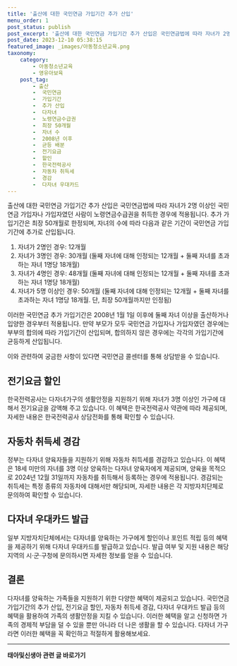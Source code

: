 ```yaml
---
title: '출산에 대한 국민연금 가입기간 추가 산입'
menu_order: 1
post_status: publish
post_excerpt: '출산에 대한 국민연금 가입기간 추가 산입은 국민연금법에 따라 자녀가 2명 이상인 국민연금 가입자나 가입자였던 사람이 노령연금수급권을 취득한 경우에 적용됩니다. 추가 가입기간은 최장 50개월로 한정되며, 자녀의 수에 따라 다음과 같은 기간이 국민연금 가입기간에 추가로 산입됩니다.'
post_date: 2023-12-10 05:38:15
featured_image: _images/아동청소년교육.png
taxonomy:
    category:
        - 아동청소년교육
        - 영유아보육
    post_tag:
        - 출산
        -  국민연금
        -  가입기간
        -  추가 산입
        -  다자녀
        -  노령연금수급권
        -  최장 50개월
        -  자녀 수
        -  2008년 이후
        -  균등 배분
        -  전기요금
        -  할인
        -  한국전력공사
        -  자동차 취득세
        -  경감
        -  다자녀 우대카드
---
```



출산에 대한 국민연금 가입기간 추가 산입은 국민연금법에 따라 자녀가 2명 이상인 국민연금 가입자나 가입자였던 사람이 노령연금수급권을 취득한 경우에 적용됩니다. 추가 가입기간은 최장 50개월로 한정되며, 자녀의 수에 따라 다음과 같은 기간이 국민연금 가입기간에 추가로 산입됩니다.

1. 자녀가 2명인 경우: 12개월
2. 자녀가 3명인 경우: 30개월 (둘째 자녀에 대해 인정되는 12개월 + 둘째 자녀를 초과하는 자녀 1명당 18개월)
3. 자녀가 4명인 경우: 48개월 (둘째 자녀에 대해 인정되는 12개월 + 둘째 자녀를 초과하는 자녀 1명당 18개월)
4. 자녀가 5명 이상인 경우: 50개월 (둘째 자녀에 대해 인정되는 12개월 + 둘째 자녀를 초과하는 자녀 1명당 18개월. 단, 최장 50개월까지만 인정됨)

이러한 국민연금 추가 가입기간은 2008년 1월 1일 이후에 둘째 자녀 이상을 출산하거나 입양한 경우부터 적용됩니다. 만약 부모가 모두 국민연금 가입자나 가입자였던 경우에는 부부의 합의에 따라 가입기간이 산입되며, 합의하지 않은 경우에는 각각의 가입기간에 균등하게 산입됩니다.

이와 관련하여 궁금한 사항이 있다면 국민연금 콜센터를 통해 상담받을 수 있습니다.

## 전기요금 할인

한국전력공사는 다자녀가구의 생활안정을 지원하기 위해 자녀가 3명 이상인 가구에 대해서 전기요금을 감액해 주고 있습니다. 이 혜택은 한국전력공사 약관에 따라 제공되며, 자세한 내용은 한국전력공사 상담전화를 통해 확인할 수 있습니다.

## 자동차 취득세 경감

정부는 다자녀 양육자들을 지원하기 위해 자동차 취득세를 경감하고 있습니다. 이 혜택은 18세 미만의 자녀를 3명 이상 양육하는 다자녀 양육자에게 제공되며, 양육을 목적으로 2024년 12월 31일까지 자동차를 취득해서 등록하는 경우에 적용됩니다. 경감되는 취득세는 특정 종류의 자동차에 대해서만 해당되며, 자세한 내용은 각 지방자치단체로 문의하여 확인할 수 있습니다.

## 다자녀 우대카드 발급

일부 지방자치단체에서는 다자녀를 양육하는 가구에게 할인이나 포인트 적립 등의 혜택을 제공하기 위해 다자녀 우대카드를 발급하고 있습니다. 발급 여부 및 지원 내용은 해당 지역의 시·군·구청에 문의하시면 자세한 정보를 얻을 수 있습니다.

## 결론

다자녀를 양육하는 가족들을 지원하기 위한 다양한 혜택이 제공되고 있습니다. 국민연금 가입기간의 추가 산입, 전기요금 할인, 자동차 취득세 경감, 다자녀 우대카드 발급 등의 혜택을 활용하여 가족의 생활안정을 지킬 수 있습니다. 이러한 혜택을 알고 신청하면 가족의 경제적 부담을 덜 수 있을 뿐만 아니라 더 나은 생활을 할 수 있습니다. 다자녀 가구라면 이러한 혜택을 꼭 확인하고 적절하게 활용해보세요.
<!-- wp:separator -->
<hr class="wp-block-separator has-alpha-channel-opacity"/>
<!-- /wp:separator -->

<!-- wp:group {"backgroundColor":"base","layout":{"type":"constrained"}} -->
<div class="wp-block-group has-base-background-color has-background"><!-- wp:paragraph {"align":"center","fontSize":"medium"} -->
<p class="has-text-align-center has-large-font-size"><strong>태아및신생아 관련 글 바로가기</strong></p>
<!-- /wp:paragraph -->


<!-- wp:latest-posts
{"categories":[{"id":1496,"count":19,"description":"","link":"https://uknowlaw.com/category/%ed%83%9c%ec%95%84%eb%b0%8f%ec%8b%a0%ec%83%9d%ec%95%84/","name":"태아및신생아","slug":"태아및신생아","taxonomy":"category","parent":0,"meta":[],"_links":{"self":[{"href":"https://uknowlaw.com/wp-json/wp/v2/categories/1496"}],"collection":[{"href":"https://uknowlaw.com/wp-json/wp/v2/categories"}],"about":[{"href":"https://uknowlaw.com/wp-json/wp/v2/taxonomies/category"}],"wp:post_type":[{"href":"https://uknowlaw.com/wp-json/wp/v2/posts?categories=1496"}],"curies":[{"name":"wp","href":"https://api.w.org/{rel}","templated":true}]}}],"postsToShow":100,"excerptLength":28,"postLayout":"grid","columns":2,"featuredImageAlign":"left","featuredImageSizeSlug":"large","fontSize":"small"} /--></div>
<!-- /wp:group -->